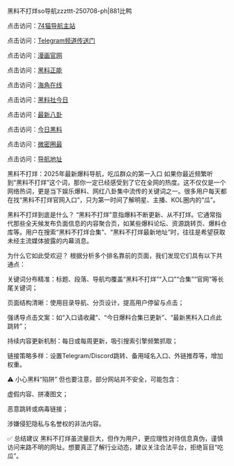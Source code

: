 黑料不打烊so导航zzzttt-250708-ph|881比鸭

点击访问：<a href="https://74mao.com/">74猫导航主站</a>

点击访问：<a href="https://74mao.com/">Telegram频道传送门</a>

点击访问：<a href="https://ji88-1.pages.dev/">漫画官网</a>

点击访问：<a href="https://ji99.pages.dev/">黑料正能</a>

点击访问：<a href="https://gdas.pages.dev/">海角在线</a>

点击访问：<a href="https://jha.pages.dev/">黑料社今日</a>

点击访问：<a href="https://sdbsd.pages.dev/">最新八卦</a>

点击访问：<a href="https://gbs-3wd.pages.dev/">今日黑料</a>

点击访问：<a href="https://sdfsh.pages.dev/">微密圈最</a>

点击访问：<a href="https://ert-6he.pages.dev/">导航地址</a>

黑料不打烊：2025年最新爆料导航，吃瓜群众的第一入口
如果你最近频繁听到“黑料不打烊”这个词，那你一定已经感受到了它在全网的热度。这不仅仅是一个网络热词，更是当下娱乐爆料、网红八卦集中流传的关键词之一。很多用户每天都在找“黑料不打烊官网入口”，只为第一时间了解明星、主播、KOL圈内的“瓜”。

黑料不打烊到底是什么？
“黑料不打烊”意指爆料不断更新、从不打烊。它通常指代那些全天候发布负面信息的内容聚合页，如某些爆料论坛、资源跳转页、爆料仓库等。用户在搜索“黑料不打烊合集”、“黑料不打烊最新地址”时，往往是希望获取未经主流媒体披露的内幕消息。

为什么它如此受欢迎？
根据分析多个排名靠前的页面，我们发现它们具有以下共通点：

关键词分布精准：标题、段落、导航均覆盖“黑料不打烊”“入口”“合集”“官网”等长尾关键词；

页面结构清晰：使用目录导航、分页设计，提高用户停留与点击；

强诱导点击文案：如“入口请收藏”、“今日爆料合集已更新”、“最新黑料入口点此跳转”；

持续内容更新机制：每日或每周更新，吸引搜索引擎频繁抓取；

链接策略多样：设置Telegram/Discord跳转、备用域名入口、外链推荐等，增加权重。

⚠️ 小心黑料“陷阱”
但也要注意，部分网站并不安全，可能包含：

虚假内容、拼凑图文；

恶意跳转或病毒链接；

涉嫌侵犯隐私与名誉权的非法内容。

✅ 总结建议
黑料不打烊虽流量巨大，但作为用户，更应理性对待信息真伪，谨慎访问来路不明的网址。想要真正了解行业动态，建议关注合法平台，拒绝盲目“吃瓜”。
